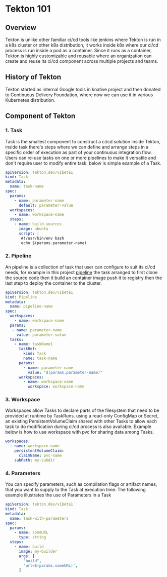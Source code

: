 # Tekton 101

## Overview

Tekton is unlike other familiar ci/cd tools like jenkins where Tekton is run in a k8s cluster or other k8s distribution, it works inside k8s where our ci/cd process is run inside a pod as a container. Since it runs as a container, Tekton is highly customizable and reusable where an organization can create and reuse its ci/cd component across multiple projects and teams.

## History of Tekton

Tekton started as internal Google tools in knative project and then donated to Continuous Delivery Foundation, where now we can use it in various Kubernetes distribution.

## Component of Tekton

### 1. Task

Task is the smallest component to construct a ci/cd solution inside Tekton, inside task there's steps where we can define and arrange steps in a specific order of execution as part of your continuous integration flow. Users can re-use tasks on one or more pipelines to make it versatile and don't require user to modify entire task. below is simple example of a Task.

```yaml
apiVersion: tekton.dev/v1beta1
kind: Task
metadata:
  name: task-name
spec:
  params:
    - name: parameter-name
      default: parameter-value
  workspaces:
    - name: workspace-name
  steps:
    - name: build-sources
      image: ubuntu
      script: |
       #!/usr/bin/env bash
       echo $(params.parameter-name)
```

### 2. Pipeline

An pipeline is a collection of task that user can configure to suit its ci/cd needs, for example in this project [pipeline](../tekton/pipeline-run.yaml) the task arranged to first clone the source code then it build an container image push it to registry then the last step to deploy the container to the cluster.

```yaml
apiVersion: tekton.dev/v1beta1
kind: Pipeline
metadata:
  name: pipeline-name
spec:
  workspaces:
    - name: workspace-name
  params:
   - name: parameter-name
     value: parameter-value
  tasks:
    - name: taskName1
      taskRef:
        kind: Task
        name: task-name
      params:
        - name: parameter-name
          value: "$(params.parameter-name)"
      workspaces:
        - name: workspace-name
          workspace: workspace-name
```

### 3. Workspace

Workspaces allow Tasks to declare parts of the filesystem that need to be provided at runtime by TaskRuns. using a read-only ConfigMap or Secret, an existing PersistentVolumeClaim shared with other Tasks to allow each task to do modification during ci/cd process is also available. Example below is how to use workspace with pvc for sharing data among Tasks.

```yaml
workspaces:
  - name: workspace-name
    persistentVolumeClaim:
      claimName: pvc-name
    subPath: my-subdir
```

### 4. Parameters

You can specify parameters, such as compilation flags or artifact names, that you want to supply to the Task at execution time. The following example illustrates the use of Parameters in a Task

```yaml
apiVersion: tekton.dev/v1beta1
kind: Task
metadata:
  name: task-with-parameters
spec:
  params:
    - name: someURL
      type: string
  steps:
    - name: build
      image: my-builder
      args: [
        "build",
        'url=$(params.someURL)',
      ]
```
